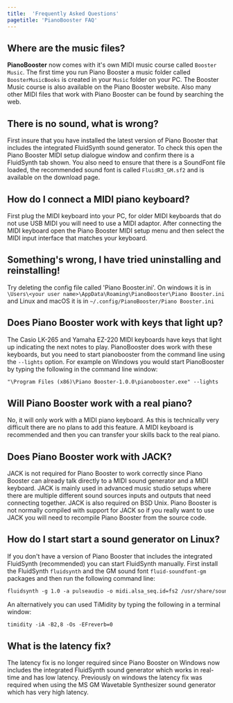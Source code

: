 ```yaml
---
title:  'Frequently Asked Questions'
pagetitle: 'PianoBooster FAQ'
---
```


## Where are the music files?
**PianoBooster** now comes with it's own MIDI music course called `Booster Music`.
The first time you run Piano Booster a music folder called `BoosterMusicBooks` is created in your `Music` folder on your PC.
The Booster Music course is also available on the Piano Booster website.
Also many other MIDI files that work with Piano Booster can be found by searching the web.

## There is no sound, what is wrong?
First insure that you have installed the latest version of Piano Booster that includes the integrated FluidSynth sound generator. To check this open the Piano Booster MIDI setup dialogue window and confirm there is a FluidSynth tab shown.
You also need to ensure that there is a SoundFont file loaded, the recommended sound font is called `FluidR3_GM.sf2` and is available on the download page.

## How do I connect a MIDI piano keyboard?
First plug the MIDI keyboard into your PC, for older MIDI keyboards that do not use USB MIDI you will need to use a MIDI adaptor.
After connecting the MIDI keyboard open the Piano Booster MIDI setup menu and
then select the MIDI input interface that matches your keyboard.

## Something's wrong, I have tried uninstalling and reinstalling!
Try deleting the config file called 'Piano Booster.ini'.
On windows it is in `\Users\<your user name>\AppData\Roaming\PianoBooster\Piano Booster.ini`
and Linux and macOS it is in `~/.config/PianoBooster/Piano Booster.ini`

## Does Piano Booster work with keys that light up?
The Casio LK-265 and Yamaha EZ-220 MIDI keyboards have keys that light up indicating the next notes to play.
PianoBooster does work with these keyboards, but you need to start pianobooster from the command line using the  `--lights` option. For example on Windows you would start PianoBooster  by typing the following in the command line window:

```txt
"\Program Files (x86)\Piano Booster-1.0.0\pianobooster.exe" --lights

```

## Will Piano Booster work with a real piano?
No, it will only work with a MIDI piano keyboard.
As this is technically very difficult there are no plans to add this feature.
A MIDI keyboard is recommended and then you can transfer your skills back to the real piano.


## Does Piano Booster work with JACK?
JACK is not required for Piano Booster to work correctly since Piano Booster can already talk directly to a MIDI sound generator and a MIDI keyboard.
JACK is mainly used in advanced music studio setups where there are multiple different sound sources inputs and outputs that need connecting together.
JACK is also required on BSD Unix. Piano Booster is not normally compiled with support for JACK so if you really want to use JACK you will need to recompile Piano Booster from the source code.


## How do I start start a sound generator on Linux?
If you don't have a version of Piano Booster that includes the integrated FluidSynth (recommended) you can start FluidSynth manually. First install the FluidSynth `fluidsynth` and the GM sound font `fluid-soundfont-gm` packages and then run the following command line:

```txt
fluidsynth -g 1.0 -a pulseaudio -o midi.alsa_seq.id=fs2 /usr/share/sounds/sf2/FluidR3_GM.sf2

```
An alternatively you can used TiMidity by typing the following in a terminal window:

```txt
timidity -iA -B2,8 -Os -EFreverb=0
```

## What is the latency fix?
The latency fix is no longer required since Piano Booster on Windows now includes the integrated FluidSynth sound generator which works in real-time and has low latency.
Previously on windows the latency fix was required when using the MS GM Wavetable Synthesizer sound generator which has very high latency.

